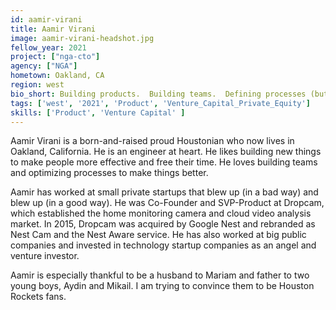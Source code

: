 ```yaml
---
id: aamir-virani
title: Aamir Virani
image: aamir-virani-headshot.jpg
fellow_year: 2021
project: ["nga-cto"]
agency: ["NGA"]
hometown: Oakland, CA
region: west
bio_short: Building products.  Building teams.  Defining processes (but not too much!).
tags: ['west', '2021', 'Product', 'Venture_Capital_Private_Equity']
skills: ['Product', 'Venture Capital' ]
---
```

Aamir Virani is a born-and-raised proud Houstonian who now lives in Oakland, California.  He is an engineer at heart.  He likes building new things to make people more effective and free their time.  He loves building teams and optimizing processes to make things better.

Aamir has worked at small private startups that blew up (in a bad way) and blew up (in a good way).  He was Co-Founder and SVP-Product at Dropcam, which established the home monitoring camera and cloud video analysis market.  In 2015, Dropcam was acquired by Google Nest and rebranded as Nest Cam and the Nest Aware service.  He has also worked at big public companies and invested in technology startup companies as an angel and venture investor.

Aamir is especially thankful to be a husband to Mariam and father to two young boys, Aydin and Mikail.  I am trying to convince them to be Houston Rockets fans.
